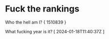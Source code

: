 # Fuck the rankings

Who the hell am I?
{ 1510839 }

What fucking year is it?
[ 2024-01-18T11:40:37Z ]
